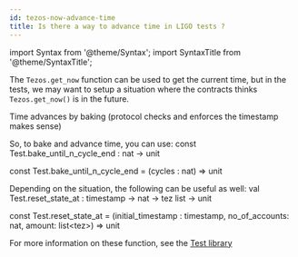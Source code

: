 ```yaml
---
id: tezos-now-advance-time
title: Is there a way to advance time in LIGO tests ?
---
```


import Syntax from '@theme/Syntax';
import SyntaxTitle from '@theme/SyntaxTitle';

The `Tezos.get_now` function can be used to get the current time, but
in the tests, we may want to setup a situation where the contracts
thinks `Tezos.get_now()` is in the future.

Time advances by baking (protocol checks and enforces the timestamp makes sense)

<!--
This comment section contains check for signature update in below referenced functions.
Below example is referencing functions in the Test module, but the referencing is done
by plain copy-pasting of the signature.
What if the Test module functions change or get deleted ? The references would be obsolete.

Ideally, we want an mechanism to include code snippets from other parts of the doc,
but without this, we'll do the following hack below.

Below are some assignment that trigger a warning if a signature is outdated.
If you want to refer to `Test.foo`, you add a check like:
  let _dummy : expected_signature_of_foo = Test.foo
And you can mention `foo : expected_signature_of_foo` in the Markdown.
If the function is updated, the typer will fail, triggering a warning,
and you'll have to change the expected signature everywhere it's mentioned in the file.

```cameligo test-ligo group=log
let _dummy : nat -> unit = Test.bake_until_n_cycle_end
let _dummy : timestamp -> nat -> tez list -> unit = Test.reset_state_at
```


```jsligo test-ligo group=log
let _dummy : (cycles : nat) => unit = Test.bake_until_n_cycle_end
let _dummy_2 : (initial_timestamp : timestamp, no_of_accounts: nat, amount: list<tez>) => unit = Test.reset_state_at
```

-->

So, to bake and advance time, you can use:
<SyntaxTitle syntax="cameligo">
const Test.bake_until_n_cycle_end : nat -> unit
</SyntaxTitle>

<SyntaxTitle syntax="jsligo">
const Test.bake_until_n_cycle_end = (cycles : nat) => unit
</SyntaxTitle>

Depending on the situation, the following can be useful as well:
<SyntaxTitle syntax="cameligo">
val Test.reset_state_at : timestamp -> nat -> tez list -> unit
</SyntaxTitle>

<SyntaxTitle syntax="jsligo">
const Test.reset_state_at = (initial_timestamp : timestamp, no_of_accounts: nat, amount: list&lt;tez&gt;) => unit
</SyntaxTitle>


For more information on these function, see the [Test library](../reference/test.md)

<!-- updated use of entry -->
